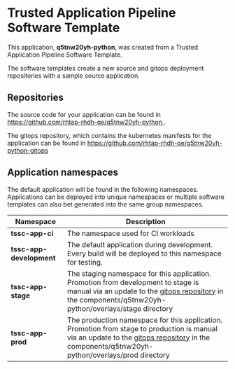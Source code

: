 # Trusted Application Pipeline Software Template

This application, **q5tnw20yh-python**, was created from a Trusted Application Pipeline Software Template.

The software templates create a new source and gitops deployment repositories with a sample source application. 

## Repositories

The source code for your application can be found in [https://github.com/rhtap-rhdh-qe/q5tnw20yh-python ](https://github.com/rhtap-rhdh-qe/q5tnw20yh-python ).
 
The gitops repository, which contains the kubernetes manifests for the application can be found in 
[https://github.com/rhtap-rhdh-qe/q5tnw20yh-python-gitops ](https://github.com/rhtap-rhdh-qe/q5tnw20yh-python-gitops ) 

## Application namespaces 

The default application will be found in the following namespaces. Applications can be deployed into unique namespaces or multiple software templates can also bet generated into the same group namespaces.  

|  Namespace   |  Description   |  
| -------- | -------- |
| **tssc-app-ci** | The namespace used for CI workloads |
| **tssc-app-development** | The default application during development. Every build will be deployed to this namespace for testing. |
| **tssc-app-stage** | The staging namespace for this application. Promotion from development to stage is manual via an update to the [gitops repository](https://github.com/rhtap-rhdh-qe/q5tnw20yh-python-gitops ) in the components/q5tnw20yh-python/overlays/stage directory |
| **tssc-app-prod** | The production namespace for this application. Promotion from stage to production is manual via an update to the [gitops repository](https://github.com/rhtap-rhdh-qe/q5tnw20yh-python-gitops ) in the components/q5tnw20yh-python/overlays/prod directory |